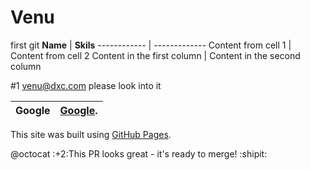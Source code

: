 # Venu
first git
**Name** | **Skils**
------------ | -------------
Content from cell 1 | Content from cell 2
Content in the first column | Content in the second column

#1 venu@dxc.com please look into it

Google | [Google](https://www.google.com/).
-------------- | --------------

This site was built using [GitHub Pages](https://pages.github.com/).

@octocat :+2:This PR looks great - it's ready to merge! :shipit:
